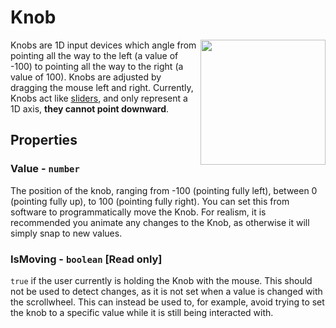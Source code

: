# Knob

<img src="https://docs.retrogadgets.game/api/modules/Knob.png" width="200" align="right">

Knobs are 1D input devices which angle from pointing all the way to the left (a value of -100) to pointing all the way to the right (a value of 100). Knobs are adjusted by dragging the mouse left and right. Currently, Knobs act like [sliders](Slider.md), and only represent a 1D axis, **they cannot point downward**.

## Properties

### Value - `number` 
The position of the knob, ranging from -100 (pointing fully left), between 0 (pointing fully up), to 100 (pointing fully right). You can set this from software to programmatically move the Knob. For realism, it is recommended you animate any changes to the Knob, as otherwise it will simply snap to new values.

### IsMoving - `boolean` **[Read only]**
`true` if the user currently is holding the Knob with the mouse. This should not be used to detect changes, as it is not set when a value is changed with the scrollwheel. This can instead be used to, for example, avoid trying to set the knob to a specific value while it is still being interacted with.

